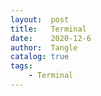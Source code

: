 ```yaml
---
layout:  post
title:   Terminal
date:    2020-12-6
author:  Tangle
catalog: true
tags:
    - Terminal
---
```




